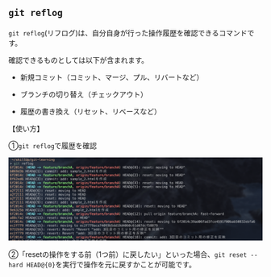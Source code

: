 ## `git reflog`

`git reflog`(リフログ)は、自分自身が行った操作履歴を確認できるコマンドです。

確認できるものとしては以下が含まれます。
* 新規コミット（コミット、マージ、プル、リバートなど）

* ブランチの切り替え（チェックアウト）

* 履歴の書き換え（リセット、リベースなど）

【使い方】

①`git reflog`で履歴を確認

<div style="text-align: center;">
<img src="../images/git-reflog.jpg" alt="git-reflog画像">
</div>

②「resetの操作をする前（1つ前）に戻したい」といった場合、`git reset --hard HEAD@{0}`を実行で操作を元に戻すかことが可能です。